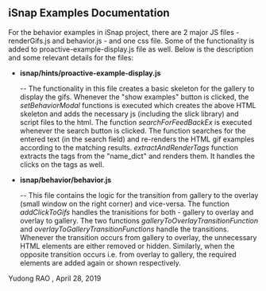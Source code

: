 ## iSnap Examples Documentation
For the behavior examples in iSnap project, there are 2 major JS files - renderGifs.js and behavior.js - and one css file. Some of the functionality is added to proactive-example-display.js file as well. Below is the description and some relevant details for the files: 

  - **isnap/hints/proactive-example-display.js**
    
      -- The functionality in this file creates a basic skeleton for the gallery to display the gifs. Whenever the "show examples" button is clicked, the *setBehaviorModal* functions is executed which creates the above HTML skeleton and adds the necessary js (including the slick library) and script files to the html. The function *searchForFeedBackEx* is executed whenever the search button is clicked. The function searches for the entered text (in the search field) and re-renders the HTML gif examples according to the matching results. *extractAndRenderTags* function extracts the tags from the "name_dict" and renders them. It handles the clicks on the tags as well.
  
  - **isnap/behavior/behavior.js**

      -- This file contains the logic for the transition from gallery to the overlay (small window on the right corner) and vice-versa. The function *addClickToGifs* handles the tranisitions for both - gallery to overlay and overlay to gallery. The two functions *galleryToOverlayTransitionFunction* and *overlayToGalleryTransitionFunctions* handle the transitions. Whenever the transition occurs from gallery to overlay, the unnecessary HTML elements are either removed or hidden. Similarly, when the opposite transition occurs i.e. from overlay to gallery, the required elements are added again or shown respectively.

Yudong RAO , April 28, 2019
